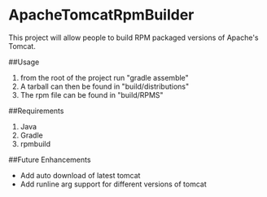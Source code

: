 ApacheTomcatRpmBuilder
==============

This project will allow people to build RPM packaged versions of Apache's Tomcat.

##Usage
1. from the root of the project run "gradle assemble"
2. A tarball can then be found in "build/distributions"
3. The rpm file can be found in "build/RPMS"

##Requirements
1. Java
2. Gradle
3. rpmbuild

##Future Enhancements
- Add auto download of latest tomcat
- Add runline arg support for different versions of tomcat
